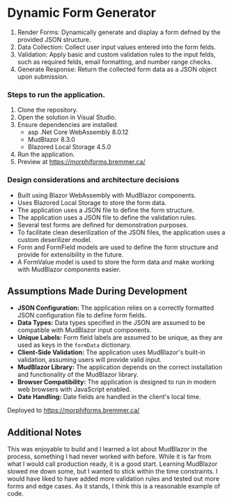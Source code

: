 # Dynamic Form Generator

1. Render Forms: Dynamically generate and display a form defned by the provided JSON structure.
2. Data Collection: Collect user input values entered into the form felds.
3. Validation: Apply basic and custom validation rules to the input felds, such as required felds, email formatting, and number range checks.
4. Generate Response: Return the collected form data as a JSON object upon submission.

### Steps to run the application.
1. Clone the repository.
2. Open the solution in Visual Studio.
3. Ensure dependencies are installed.
	- asp .Net Core WebAssembly 8.0.12
	- MudBlazor 8.3.0
	- Blazored Local Storage 4.5.0
4. Run the application.
5. Preview at https://morphiforms.bremmer.ca/

### Design considerations and architecture decisions

* Built using Blazor WebAssembly with MudBlazor components.
* Uses Blazored Local Storage to store the form data.
* The application uses a JSON file to define the form structure.
* The application uses a JSON file to define the validation rules.
* Several test forms are defined for demonstration purposes.
* To facilitate clean deserilization of the JSON files, the application uses a custom deserilizer model.
* Form and FormField models are used to define the form structure and provide for extensibility in the future.
* A FormValue model is used to store the form data and make working with MudBlazor components easier.

## Assumptions Made During Development

* **JSON Configuration:** The application relies on a correctly formatted JSON configuration file to define form fields.
* **Data Types:** Data types specified in the JSON are assumed to be compatible with MudBlazor input components.
* **Unique Labels:** Form field labels are assumed to be unique, as they are used as keys in the `formData` dictionary.
* **Client-Side Validation:** The application uses MudBlazor's built-in validation, assuming users will provide valid input.
* **MudBlazor Library:** The application depends on the correct installation and functionality of the MudBlazor library.
* **Browser Compatibility:** The application is designed to run in modern web browsers with JavaScript enabled.
* **Date Handling:** Date fields are handled in the client's local time.

Deployed to https://morphiforms.bremmer.ca/

## Additional Notes

This was enjoyable to build and I learned a lot about MudBlazor in the process, something I had never worked with before.
While it is far from what I would call production ready, it is a good start. Learning MudBlazor slowed me down some, but I wanted
to stick within the time constraints. 
I would have liked to have added more validation rules and tested out more forms and edge cases. As it stands, I think this is a 
reasonable example of code.